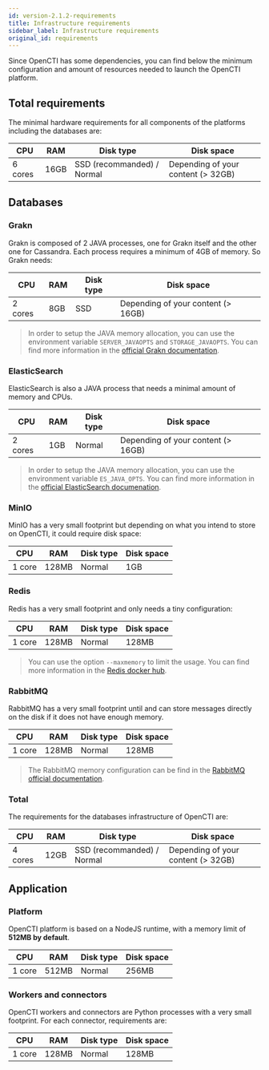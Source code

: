 ```yaml
---
id: version-2.1.2-requirements
title: Infrastructure requirements
sidebar_label: Infrastructure requirements
original_id: requirements
---
```


Since OpenCTI has some dependencies, you can find below the minimum configuration and amount of resources needed to launch the OpenCTI platform.

## Total requirements

The minimal hardware requirements for all components of the platforms including the databases are:

| CPU           | RAM           | Disk type                  | Disk space                         |
| ------------- |---------------| ---------------------------|------------------------------------|
| 6 cores       | 16GB          | SSD (recommanded) / Normal | Depending of your content (> 32GB) |

## Databases

### Grakn 

Grakn is composed of 2 JAVA processes, one for Grakn itself and the other one for Cassandra. Each process requires a minimum of 4GB of memory. So Grakn needs:

| CPU           | RAM           | Disk type                  | Disk space                         |
| ------------- |---------------| ---------------------------|------------------------------------|
| 2 cores       | 8GB           | SSD                        | Depending of your content (> 16GB) |

> In order to setup the JAVA memory allocation, you can use the environment variable `SERVER_JAVAOPTS` and `STORAGE_JAVAOPTS`. You can find more information in the [official Grakn documentation](https://dev.grakn.ai/docs).

### ElasticSearch

ElasticSearch is also a JAVA process that needs a minimal amount of memory and CPUs.

| CPU           | RAM           | Disk type                  | Disk space                         |
| ------------- |---------------| ---------------------------|------------------------------------|
| 2 cores       | 1GB            | Normal                    | Depending of your content (> 16GB) |

> In order to setup the JAVA memory allocation, you can use the environment variable `ES_JAVA_OPTS`. You can find more information in the [official ElasticSearch documenation](ttps://www.elastic.co/guide/en/elasticsearch/reference/current/docker.html).

### MinIO

MinIO has a very small footprint but depending on what you intend to store on OpenCTI, it could require disk space:

| CPU           | RAM           | Disk type                  | Disk space                        |
| ------------- |---------------| ---------------------------|-----------------------------------|
| 1 core        | 128MB         | Normal                     | 1GB                               |

### Redis

Redis has a very small footprint and only needs a tiny configuration:

| CPU           | RAM           | Disk type                  | Disk space                        |
| ------------- |---------------| ---------------------------|-----------------------------------|
| 1 core        | 128MB         | Normal                     | 128MB                             |

> You can use the option `--maxmemory` to limit the usage. You can find more information in the [Redis docker hub](https://hub.docker.com/r/bitnami/redis/).

### RabbitMQ

RabbitMQ has a very small footprint until and can store messages directly on the disk if it does not have enough memory.

| CPU           | RAM           | Disk type                  | Disk space                        |
| ------------- |---------------| ---------------------------|-----------------------------------|
| 1 core        | 128MB         | Normal                     | 128MB                             |

> The RabbitMQ memory configuration can be find in the [RabbitMQ official documentation](https://www.rabbitmq.com/memory.html).

### Total

The requirements for the databases infrastructure of OpenCTI are:

| CPU           | RAM           | Disk type                  | Disk space                         |
| ------------- |---------------| ---------------------------|------------------------------------|
| 4 cores       | 12GB          | SSD (recommanded) / Normal | Depending of your content (> 32GB) |

## Application

### Platform

OpenCTI platform is based on a NodeJS runtime, with a memory limit of **512MB by default**.

| CPU           | RAM           | Disk type                  | Disk space                        |
| ------------- |---------------| ---------------------------|-----------------------------------|
| 1 core        | 512MB         | Normal                     | 256MB                             |

### Workers and connectors

OpenCTI workers and connectors are Python processes with a very small footprint. For each connector, requirements are:

| CPU           | RAM           | Disk type                  | Disk space                        |
| ------------- |---------------| ---------------------------|-----------------------------------|
| 1 core        | 128MB         | Normal                     | 128MB                             |